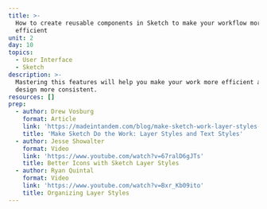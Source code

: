 ```yaml
---
title: >-
  How to create reusable components in Sketch to make your workflow more
  efficient
unit: 2
day: 10
topics:
  - User Interface
  - Sketch
description: >-
  Mastering this features will help you make your work more efficient and your
  design more consistent.
resources: []
prep:
  - author: Drew Vosburg
    format: Article
    link: 'https://madeintandem.com/blog/make-sketch-work-layer-styles-text-styles/'
    title: 'Make Sketch Do the Work: Layer Styles and Text Styles'
  - author: Jesse Showalter
    format: Video
    link: 'https://www.youtube.com/watch?v=67ralD6gJTs'
    title: Better Icons with Sketch Layer Styles
  - author: Ryan Quintal
    format: Video
    link: 'https://www.youtube.com/watch?v=Bxr_Kb09ito'
    title: Organizing Layer Styles
---
```


